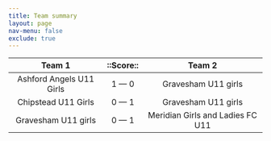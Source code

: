 ```yaml
---
title: Team summary
layout: page
nav-menu: false
exclude: true
---
```




|          Team 1          |  ::Score::  |              Team 2              |
|:------------------------:|:-----------:|:--------------------------------:|
| Ashford Angels U11 Girls | 1 &mdash; 0 |       Gravesham U11 girls        |
|   Chipstead U11 Girls    | 0 &mdash; 1 |       Gravesham U11 girls        |
|   Gravesham U11 girls    | 0 &mdash; 1 | Meridian Girls and Ladies FC U11 |

 <br /><br /><br />